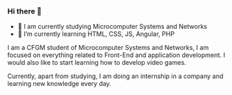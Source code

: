 ### Hi there 👋

- 🔭 I am currently studying Microcomputer Systems and Networks
- 🌱 I’m currently learning HTML, CSS, JS, Angular, PHP

I am a CFGM student of Microcomputer Systems and Networks, I am focused on everything related to Front-End and application development. I would also like to start learning how to develop video games.

Currently, apart from studying, I am doing an internship in a company and learning new knowledge every day.
